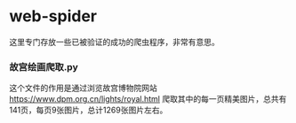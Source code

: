 # web-spider
这里专门存放一些已被验证的成功的爬虫程序，非常有意思。
### 故宫绘画爬取.py
  这个文件的作用是通过浏览故宫博物院网站
  https://www.dpm.org.cn/lights/royal.html
  爬取其中的每一页精美图片，总共有141页，每页9张图片，总计1269张图片左右。
